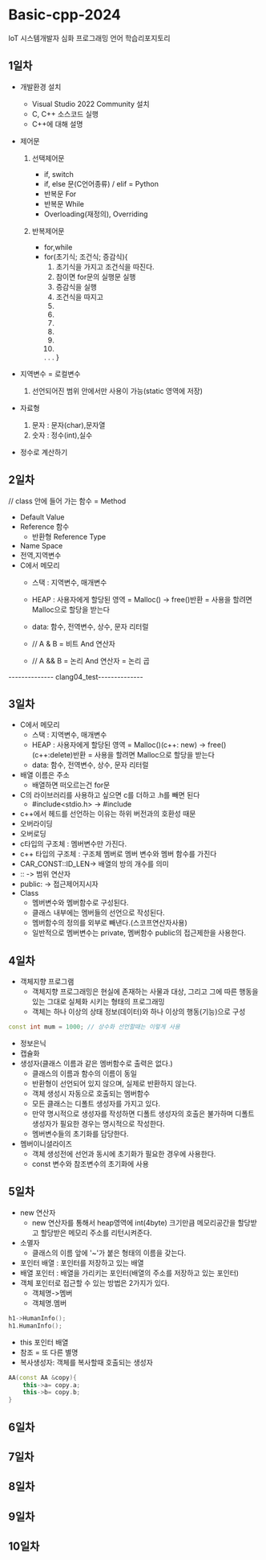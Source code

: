 # Basic-cpp-2024
IoT 시스템개발자 심화 프로그래밍 언어 학습리포지토리

## 1일차
- 개발환경 설치
	- Visual Studio 2022 Community 설치
	- C, C++ 소스코드 실행
	- C++에 대해 설명

- 제어문
	1. 선택제어문 
		- if, switch
		- if, else 문(C언어종류) / elif = Python
		- 반복문 For
		- 반복문 While
		- Overloading(재정의), Overriding
		
	2. 반복제어문 
		- for,while
		- for(초기식; 조건식; 증감식){
			1. 초기식을 가지고 조건식을 따진다.
			2. 참이면 for문의 실행문 실행
			3. 증감식을 실행
			4. 조건식을 따지고
			2.
			3.
			4.
			2.
			3.
			4.
			.
			.
			.
		}

	
- 지역변수 = 로컬변수
	1. 선언되어진 범위 안에서만 사용이 가능(static 영역에 저장)

- 자료형
	1. 문자 : 문자(char),문자열
	2. 숫자 : 정수(int),실수
	
- 정수로 계산하기


## 2일차
// class 안에 들어 가는 함수 = Method

- Default Value
- Reference 함수
	- 반환형 Reference Type
- Name Space
- 전역,지역변수
- C에서 메모리
	- 스택 : 지역변수, 매개변수
	- HEAP : 사용자에게 할당된 영역
		= Malloc() -> free()반환 = 사용을 할려면 Malloc으로 할당을 받는다
	- data: 함수, 전역변수, 상수, 문자 리터럴
	
	- // A & B = 비트 And 연산자
	- // A && B = 논리 And 연산자 = 논리 곱
		
-------------- clang04_test--------------

## 3일차
- C에서 메모리
	- 스택 : 지역변수, 매개변수
	- HEAP : 사용자에게 할당된 영역
		= Malloc()(c++: new) -> free()(c++:delete)반환 = 사용을 할려면 Malloc으로 할당을 받는다
	- data: 함수, 전역변수, 상수, 문자 리터럴
- 배열 이름은 주소
	- 배열하면 떠오르는건 for문
- C의 라이브러리를 사용하고 싶으면 c를 더하고 .h를 빼면 된다
	- #include<stdio.h>  -> #include<cstdio>
- c++에서 헤드를 선언하는 이유는 하위 버전과의 호환성 때문
- 오버라이딩
- 오버로딩
- c타입의 구조체 : 멤버변수만 가진다.
- c++ 타입의 구조체 : 구조체 멤버로 멤버 변수와 멤버 함수를 가진다
- CAR_CONST::ID_LEN-> 배열의 방의 개수를 의미 
- :: -> 범위 연산자
- public: -> 접근제어지시자
- Class
	- 멤버변수와 멤버함수로 구성된다.
	- 클래스 내부에는 멤버들의 선언으로 작성된다.
	- 멤버함수의 정의를 외부로 빼낸다.(스코프연산자사용)
	-	 일반적으로 멤버변수는 private, 멤버함수 public의 접근제한을 사용한다.

## 4일차
- 객체지향 프로그램
	- 객체지향 프로그래밍은 현실에 존재하는 사물과 대상, 그리고 그에 따른 행동을 있는 그대로 실체화 시키는 형태의 프로그래밍
	- 객체는 하나 이상의 상태 정보(데이터)와 하나 이상의 행동(기능)으로 구성

``` C++
const int mum = 1000; // 상수화 선언할때는 이렇게 사용
```

- 정보은닉
- 캡슐화
- 생성자(클래스 이름과 같은 멤버함수로 출력은 없다.)
	- 클래스의 이름과 함수의 이름이 동일
	- 반환형이 선언되어 있지 않으며, 실제로 반환하지 않는다.
	- 객체 생성시 자동으로 호출되는 멤버함수
	- 모든 클래스는 디폴트 생성자를 가지고 있다.
	- 만약 명시적으로 생성자를 작성하면 디폴트  생성자의 호출은 불가하며 디폴트 생성자가 필요한 경우는 명시적으로 작성한다.
	- 멤버변수들의 초기화를 담당한다.
- 멤버이니셜라이즈
	- 객체 생성전에 선언과 동시에 초기화가 필요한 경우에 사용한다.
	- const 변수와 참조변수의 초기화에 사용
## 5일차
- new 연산자
	- new 연산자를 통해서 heap영역에 int(4byte) 크기만큼 메모리공간을 할당받고 할당받은 메모리 주소를 리턴시켜준다.
- 소멸자
	- 클래스의 이름 앞에 '~'가 붙은 형태의 이름을 갖는다.
- 포인터 배열 : 포인터를 저장하고 있는 배열
- 배열 포인터 : 배열을 가리키는 포인터(배열의 주소를 저장하고 있는 포인터)
- 객체 포인터로 접근할 수 있는 방법은 2가지가 있다.
	- 객체명->멤버
	- 객체명.멤버
	
``` C++
h1->HumanInfo();
h1.HumanInfo();
```
- this 포인터 배열
- 참조 = 또 다른 별명
- 복사생성자: 객체를 복사할때 호출되는 생성자

``` C++
AA(const AA &copy){
	this->a= copy.a;
	this->b= copy.b;
}
```


## 6일차

## 7일차

## 8일차

## 9일차 

## 10일차